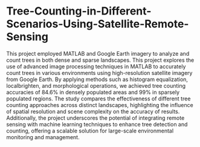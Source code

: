# Tree-Counting-in-Different-Scenarios-Using-Satellite-Remote-Sensing
This project employed MATLAB and Google Earth imagery to analyze and count trees in both dense and sparse landscapes. 
This project explores the use of advanced image processing techniques in MATLAB to accurately count trees in various environments using high-resolution satellite imagery from Google Earth. By applying methods such as histogram equalization, localbrighten, and morphological operations, we achieved tree counting accuracies of 84.6% in densely populated areas and 99% in sparsely populated regions. The study compares the effectiveness of different tree counting approaches across distinct landscapes, highlighting the influence of spatial resolution and scene complexity on the accuracy of results. Additionally, the project underscores the potential of integrating remote sensing with machine learning techniques to enhance tree detection and counting, offering a scalable solution for large-scale environmental monitoring and management.


